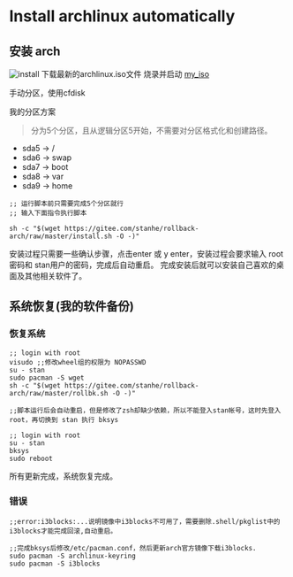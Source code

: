 # Install archlinux automatically

## 安装 arch
![install](http://pcnl48lkv.bkt.clouddn.com/arch/install.gif)
下载最新的archlinux.iso文件
烧录并启动 [my_iso](https://pan.baidu.com/s/1CtylqUOBIByXZ31u_ABveA)

手动分区，使用cfdisk

我的分区方案

> 分为5个分区，且从逻辑分区5开始，不需要对分区格式化和创建路径。

* sda5 -> /
* sda6 -> swap
* sda7 -> boot
* sda8 -> var
* sda9 -> home

``` 
;; 运行脚本前只需要完成5个分区就行
;; 输入下面指令执行脚本

sh -c "$(wget https://gitee.com/stanhe/rollback-arch/raw/master/install.sh -O -)"
```
安装过程只需要一些确认步骤，点击enter 或 y enter，安装过程会要求输入 root密码和 stan用户的密码，完成后自动重启。
完成安装后就可以安装自己喜欢的桌面及其他相关软件了。

## 系统恢复(我的软件备份)

### 恢复系统

```
;; login with root
visudo ;;修改wheel组的权限为 NOPASSWD
su - stan
sudo pacman -S wget
sh -c "$(wget https://gitee.com/stanhe/rollback-arch/raw/master/rollbk.sh -O -)"

;;脚本运行后会自动重启，但是修改了zsh却缺少依赖，所以不能登入stan帐号，这时先登入root，再切换到 stan 执行 bksys

;; login with root
su - stan
bksys 
sudo reboot

```
所有更新完成，系统恢复完成。

### 错误
```
;;error:i3blocks:...说明镜像中i3blocks不可用了，需要删除.shell/pkglist中的i3blocks才能完成回滚,自动重启。

;;完成bksys后修改/etc/pacman.conf，然后更新arch官方镜像下载i3blocks.
sudo pacman -S archlinux-keyring
sudo pacman -S i3blocks

```

